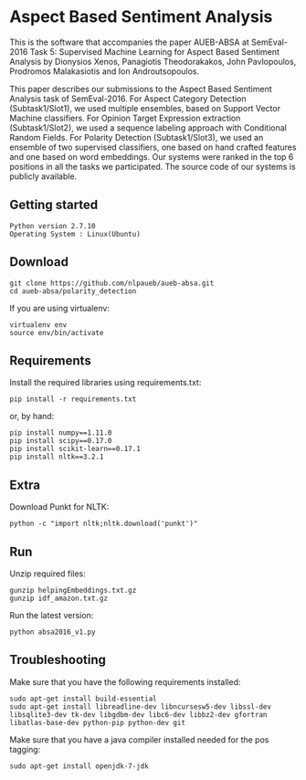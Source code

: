# Aspect Based Sentiment Analysis

This is the software that accompanies the paper AUEB-ABSA at SemEval-2016 Task 5:
Supervised Machine Learning for Aspect Based Sentiment Analysis by Dionysios Xenos, 
Panagiotis Theodorakakos, John Pavlopoulos, Prodromos Malakasiotis and Ion Androutsopoulos. 

This paper describes our submissions to the Aspect Based Sentiment Analysis task of
SemEval-2016. For Aspect Category Detection (Subtask1/Slot1), we used multiple ensembles,
based on Support Vector Machine classifiers. For Opinion Target Expression extraction 
(Subtask1/Slot2), we used a sequence labeling approach with Conditional Random Fields.
For Polarity Detection (Subtask1/Slot3), we used an ensemble of two supervised classifiers,
one based on hand crafted features and one based on word embeddings. Our systems were ranked
in the top 6 positions in all the tasks we participated. The source code of our systems is 
publicly available.

## Getting started

```
Python version 2.7.10
Operating System : Linux(Ubuntu)
```

## Download

```
git clone https://github.com/nlpaueb/aueb-absa.git
cd aueb-absa/polarity_detection
```

If you are using virtualenv:

```
virtualenv env
source env/bin/activate
```

## Requirements

Install the required libraries using requirements.txt:

```
pip install -r requirements.txt 
```

or, by hand:

```
pip install numpy==1.11.0
pip install scipy==0.17.0
pip install scikit-learn==0.17.1
pip install nltk==3.2.1
```

## Extra

Download Punkt for NLTK:

```
python -c "import nltk;nltk.download('punkt')"
```

## Run

Unzip required files:

```
gunzip helpingEmbeddings.txt.gz
gunzip idf_amazon.txt.gz
```

Run the latest version:

```
python absa2016_v1.py
```

## Troubleshooting

Make sure that you have the following requirements installed:

```
sudo apt-get install build-essential
sudo apt-get install libreadline-dev libncursesw5-dev libssl-dev libsqlite3-dev tk-dev libgdbm-dev libc6-dev libbz2-dev gfortran libatlas-base-dev python-pip python-dev git
```

Make sure that you have a java compiler installed needed for the pos tagging:

```
sudo apt-get install openjdk-7-jdk
```
